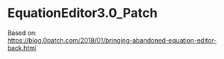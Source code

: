 # EquationEditor3.0_Patch

Based on:\
https://blog.0patch.com/2018/01/bringing-abandoned-equation-editor-back.html
